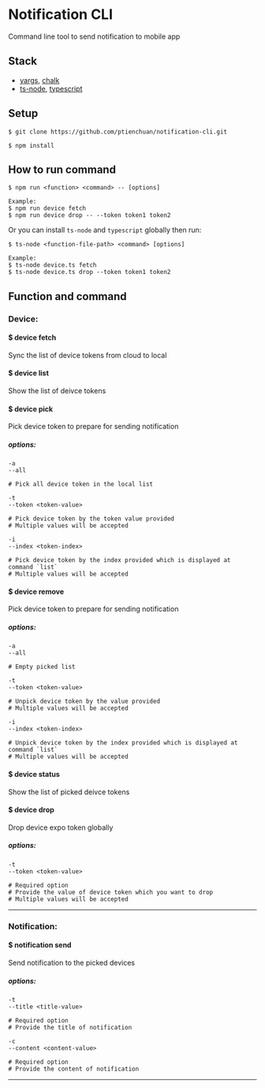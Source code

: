 # Notification CLI

Command line tool to send notification to mobile app

## Stack

- [yargs](https://www.npmjs.com/package/yargs), [chalk](https://www.npmjs.com/package/chalk)
- [ts-node](https://www.npmjs.com/package/ts-node), [typescript](https://www.npmjs.com/package/typescript)

## Setup

```
$ git clone https://github.com/ptienchuan/notification-cli.git

$ npm install
```

## How to run command

```
$ npm run <function> <command> -- [options]

Example:
$ npm run device fetch
$ npm run device drop -- --token token1 token2
```

Or you can install `ts-node` and `typescript` globally then run:

```
$ ts-node <function-file-path> <command> [options]

Example:
$ ts-node device.ts fetch
$ ts-node device.ts drop --token token1 token2
```

## Function and command

### Device:

#### \$ device fetch

Sync the list of device tokens from cloud to local

#### \$ device list

Show the list of deivce tokens

#### \$ device pick

Pick device token to prepare for sending notification

##### options:

```
-a
--all

# Pick all device token in the local list
```

```
-t
--token <token-value>

# Pick device token by the token value provided
# Multiple values will be accepted
```

```
-i
--index <token-index>

# Pick device token by the index provided which is displayed at command `list`
# Multiple values will be accepted
```

#### \$ device remove

Pick device token to prepare for sending notification

##### options:

```
-a
--all

# Empty picked list
```

```
-t
--token <token-value>

# Unpick device token by the value provided
# Multiple values will be accepted
```

```
-i
--index <token-index>

# Unpick device token by the index provided which is displayed at command `list`
# Multiple values will be accepted
```

#### \$ device status

Show the list of picked deivce tokens

#### \$ device drop

Drop device expo token globally

##### options:

```
-t
--token <token-value>

# Required option
# Provide the value of device token which you want to drop
# Multiple values will be accepted
```

---

### Notification:
#### \$ notification send

Send notification to the picked devices

##### options:

```
-t
--title <title-value>

# Required option
# Provide the title of notification
```

```
-c
--content <content-value>

# Required option
# Provide the content of notification
```

* * *
